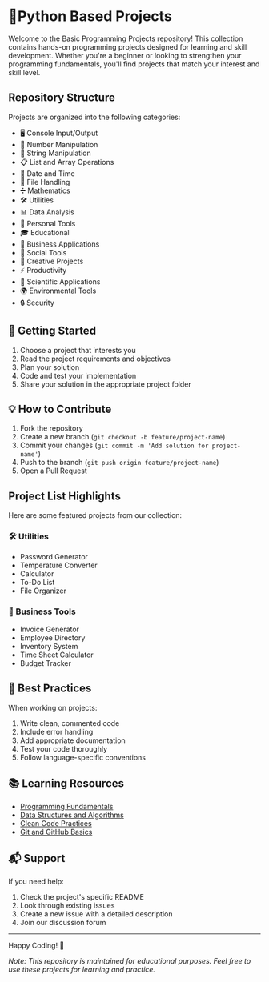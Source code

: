 # 🚀Python Based Projects

Welcome to the Basic Programming Projects repository! This collection contains hands-on programming projects designed for learning and skill development. Whether you're a beginner or looking to strengthen your programming fundamentals, you'll find projects that match your interest and skill level.

## Repository Structure

Projects are organized into the following categories:

- 🖥️ Console Input/Output
- 🔢 Number Manipulation
- 📝 String Manipulation
- 📋 List and Array Operations
- 📅 Date and Time
- 📁 File Handling
- ➗ Mathematics
- 🛠️ Utilities
- 📊 Data Analysis
- 📱 Personal Tools
- 🎓 Educational
- 💼 Business Applications
- 🤝 Social Tools
- 🎨 Creative Projects
- ⚡ Productivity
- 🔬 Scientific Applications
- 🌍 Environmental Tools
- 🔒 Security


## 🚀 Getting Started

1. Choose a project that interests you
2. Read the project requirements and objectives
3. Plan your solution
4. Code and test your implementation
5. Share your solution in the appropriate project folder


## 💡 How to Contribute

1. Fork the repository
2. Create a new branch (`git checkout -b feature/project-name`)
3. Commit your changes (`git commit -m 'Add solution for project-name'`)
4. Push to the branch (`git push origin feature/project-name`)
5. Open a Pull Request

## Project List Highlights

Here are some featured projects from our collection:

### 🛠️ Utilities
- Password Generator
- Temperature Converter
- Calculator
- To-Do List
- File Organizer

### 💼 Business Tools
- Invoice Generator
- Employee Directory
- Inventory System
- Time Sheet Calculator
- Budget Tracker

## 🌟 Best Practices

When working on projects:

1. Write clean, commented code
2. Include error handling
3. Add appropriate documentation
4. Test your code thoroughly
5. Follow language-specific conventions

## 📚 Learning Resources

- [Programming Fundamentals](link-to-resource)
- [Data Structures and Algorithms](link-to-resource)
- [Clean Code Practices](link-to-resource)
- [Git and GitHub Basics](link-to-resource)


## 📬 Support

If you need help:
1. Check the project's specific README
2. Look through existing issues
3. Create a new issue with a detailed description
4. Join our discussion forum

---

Happy Coding! 🚀

*Note: This repository is maintained for educational purposes. Feel free to use these projects for learning and practice.*
